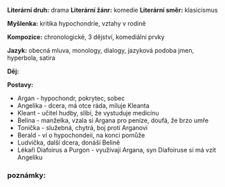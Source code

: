**Literární druh:** drama
**Literární žánr:** komedie
**Literární směr:** klasicismus

**Myšlenka:** kritika hypochondrie, vztahy v rodině

**Kompozice:** chronologické, 3 dějství, komediální prvky

**Jazyk:** obecná mluva, monology, dialogy, jazyková podoba jmen, hyperbola, satira

**Děj:** 

**Postavy:** 
- Argan - hypochondr, pokrytec, sobec
- Angelika - dcera, má otce ráda, miluje Kleanta
- Kleant - učitel hudby, slíbí, že vystuduje medicínu
- Belina - manželka, vzala si Argana pro peníze, doufá, že brzo umře
- Tonička - služebná, chytrá, boj proti Arganovi
- Berald - ví o hypochondeii, na konci pomůže
- Ludvička, další dcera, donáší Belině
- Lékaři Diafoirus a Purgon - využívají Argana, syn Diafoiruse si má vzít Angeliku
### poznámky: 
